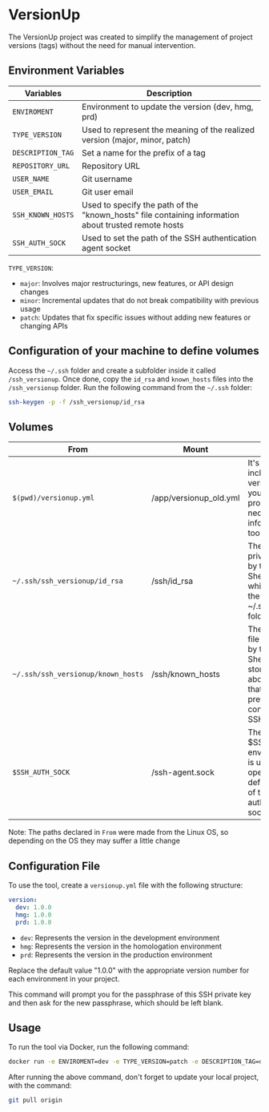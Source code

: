 # VersionUp

The VersionUp project was created to simplify the management of project versions (tags) without the need for manual intervention.

## Environment Variables

| Variables         | Description                                                                                           |
| ----------------  | ---------------------------------------------------------------------------------------------------   |
| `ENVIROMENT`      | Environment to update the version (dev, hmg, prd)                                                     |
| `TYPE_VERSION`    | Used to represent the meaning of the realized version (major, minor, patch)                           |
| `DESCRIPTION_TAG` | Set a name for the prefix of a tag                                                                    |
| `REPOSITORY_URL`  | Repository URL                                                                                        |
| `USER_NAME`       | Git username                                                                                          |
| `USER_EMAIL`      | Git user email                                                                                        |
| `SSH_KNOWN_HOSTS` | Used to specify the path of the "known_hosts" file containing information about trusted remote hosts  |
| `SSH_AUTH_SOCK`   | Used to set the path of the SSH authentication agent socket                                           |

`TYPE_VERSION`:
- `major`: Involves major restructurings, new features, or API design changes
- `minor`: Incremental updates that do not break compatibility with previous usage
- `patch`: Updates that fix specific issues without adding new features or changing APIs

## Configuration of your machine to define volumes
Access the `~/.ssh` folder and create a subfolder inside it called `/ssh_versionup`. 
Once done, copy the `id_rsa` and `known_hosts` files into the `/ssh_versionup` folder. 
Run the following command from the `~/.ssh` folder:

```bash
ssh-keygen -p -f /ssh_versionup/id_rsa
```

## Volumes

| From                                 | Mount                      | Description                                                                                                              |
| -------------------------            | -------------------------  |---------------------------------------------------------------------------------------------------   |
| `$(pwd)/versionup.yml`               | /app/versionup_old.yml     | It's important to include the versionup.yml file in your project as it provides the necessary version information for the tool                                  |
| `~/.ssh/ssh_versionup/id_rsa`        | /ssh/id_rsa                | The id_rsa file is a private key file used by the SSH (Secure Shell) protocol, which is located in the ~/.ssh/ssh_versionup folder                           |
| `~/.ssh/ssh_versionup/known_hosts`   | /ssh/known_hosts           | The known_hosts file is a text file used by the SSH (Secure Shell) protocol to store information about remote hosts that you have previously connected to via SSH |
| `$SSH_AUTH_SOCK`                     | /ssh-agent.sock            | The $SSH_AUTH_SOCK environment variable is used by the operating system to define the location of the SSH authentication agent socket                           |

Note: The paths declared in `From` were made from the Linux OS, so depending on the OS they may suffer a little change

## Configuration File
To use the tool, create a `versionup.yml` file with the following structure:

```yaml
version:
  dev: 1.0.0
  hmg: 1.0.0
  prd: 1.0.0
```

- `dev`: Represents the version in the development environment
- `hmg`: Represents the version in the homologation environment
- `prd`: Represents the version in the production environment

Replace the default value "1.0.0" with the appropriate version number for each environment in your project.

This command will prompt you for the passphrase of this SSH private key and then ask for the new passphrase, which should be left blank.

## Usage
To run the tool via Docker, run the following command:
```bash
docker run -e ENVIROMENT=dev -e TYPE_VERSION=patch -e DESCRIPTION_TAG=dev_v -e REPOSITORY_URL=https://github.com/jose/example -e USER_NAME=Jose -e USER_EMAIL=JoseDasCoves@gmail.com -e SSH_KNOWN_HOSTS=/ssh/known_hosts -e SSH_AUTH_SOCK=/ssh-agent.sock -v "$(pwd)/versionup.yml:/app/versionup_old.yml" -v ~/.ssh/ssh_versionup/id_rsa:/ssh/id_rsa -v ~/.ssh/ssh_versionup/known_hosts:/ssh/known_hosts -v "$SSH_AUTH_SOCK:/ssh-agent.sock" versionup
```

After running the above command, don't forget to update your local project, with the command:
```bash
git pull origin
```